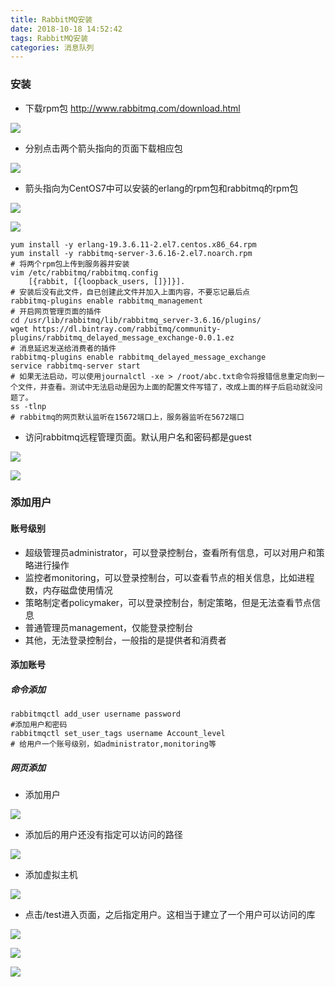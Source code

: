 ```yaml
---
title: RabbitMQ安装
date: 2018-10-18 14:52:42
tags: RabbitMQ安装
categories: 消息队列
---
```


### 安装

* 下载rpm包
  http://www.rabbitmq.com/download.html

![](/images/rabbitmq/下载页面1.jpg)

* 分别点击两个箭头指向的页面下载相应包

![](/images/rabbitmq/下载页面2.jpg)

* 箭头指向为CentOS7中可以安装的erlang的rpm包和rabbitmq的rpm包

![](/images/rabbitmq/下载页面3.jpg)

![](/images/rabbitmq/下载页面4.jpg)

```shell
yum install -y erlang-19.3.6.11-2.el7.centos.x86_64.rpm
yum install -y rabbitmq-server-3.6.16-2.el7.noarch.rpm
# 将两个rpm包上传到服务器并安装
vim /etc/rabbitmq/rabbitmq.config
	[{rabbit, [{loopback_users, []}]}].
# 安装后没有此文件，自已创建此文件并加入上面内容，不要忘记最后点
rabbitmq-plugins enable rabbitmq_management
# 开启网页管理页面的插件
cd /usr/lib/rabbitmq/lib/rabbitmq_server-3.6.16/plugins/
wget https://dl.bintray.com/rabbitmq/community-plugins/rabbitmq_delayed_message_exchange-0.0.1.ez
# 消息延迟发送给消费者的插件
rabbitmq-plugins enable rabbitmq_delayed_message_exchange
service rabbitmq-server start
# 如果无法启动，可以使用journalctl -xe > /root/abc.txt命令将报错信息重定向到一个文件，并查看。测试中无法启动是因为上面的配置文件写错了，改成上面的样子后启动就没问题了。
ss -tlnp
# rabbitmq的网页默认监听在15672端口上，服务器监听在5672端口
```

* 访问rabbitmq远程管理页面。默认用户名和密码都是guest

![](/images/rabbitmq/登录1.jpg)

![](/images/rabbitmq/登录2.jpg)



### 添加用户

#### 账号级别

* 超级管理员administrator，可以登录控制台，查看所有信息，可以对用户和策略进行操作
* 监控者monitoring，可以登录控制台，可以查看节点的相关信息，比如进程数，内存磁盘使用情况
* 策略制定者policymaker，可以登录控制台，制定策略，但是无法查看节点信息
* 普通管理员management，仅能登录控制台
* 其他，无法登录控制台，一般指的是提供者和消费者

#### 添加账号

##### 命令添加

```shell
rabbitmqctl add_user username password
#添加用户和密码
rabbitmqctl set_user_tags username Account_level
# 给用户一个账号级别，如administrator,monitoring等
```

##### 网页添加

* 添加用户

![](/images/rabbitmq/添加用户1.jpg)

* 添加后的用户还没有指定可以访问的路径

![](/images/rabbitmq/添加用户2.jpg)

* 添加虚拟主机

![](/images/rabbitmq/添加虚拟主机1.jpg)

* 点击/test进入页面，之后指定用户。这相当于建立了一个用户可以访问的库

![](/images/rabbitmq/添加虚拟主机2.jpg)

![](/images/rabbitmq/添加虚拟主机3.jpg)

![](/images/rabbitmq/添加用户3.jpg)